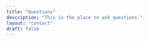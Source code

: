 ```yaml
---
title: "Questions"
description: "This is the place to ask questions."
layout: "contact"
draft: false
---
```

